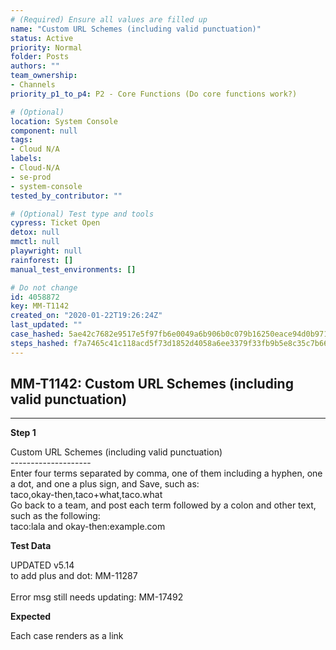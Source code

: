```yaml
---
# (Required) Ensure all values are filled up
name: "Custom URL Schemes (including valid punctuation)"
status: Active
priority: Normal
folder: Posts
authors: ""
team_ownership:
- Channels
priority_p1_to_p4: P2 - Core Functions (Do core functions work?)

# (Optional)
location: System Console
component: null
tags:
- Cloud N/A
labels:
- Cloud-N/A
- se-prod
- system-console
tested_by_contributor: ""

# (Optional) Test type and tools
cypress: Ticket Open
detox: null
mmctl: null
playwright: null
rainforest: []
manual_test_environments: []

# Do not change
id: 4058872
key: MM-T1142
created_on: "2020-01-22T19:26:24Z"
last_updated: ""
case_hashed: 5ae42c7682e9517e5f97fb6e0049a6b906b0c079b16250eace94d0b971a88b7a0adb86fcd3041e8f3529d0d1b928c275
steps_hashed: f7a7465c41c118acd5f73d1852d4058a6ee3379f33fb9b5e8c35c7b665dbb525c0347f3cedd677d336798b3c76cbeb01
---
```


<!-- (Auto-generated) Based on frontmatter's "key" and "name" -->

## MM-T1142: Custom URL Schemes (including valid punctuation)

---

**Step 1**

Custom URL Schemes (including valid punctuation)\
\--------------------\
Enter four terms separated by comma, one of them including a hyphen, one a dot, and one a plus sign, and Save, such as:\
taco,okay-then,taco+what,taco.what\
Go back to a team, and post each term followed by a colon and other text, such as the following:\
taco:lala and okay-then:example.com

**Test Data**

UPDATED v5.14\
to add plus and dot: MM-11287\
\
Error msg still needs updating: MM-17492

**Expected**

Each case renders as a link
